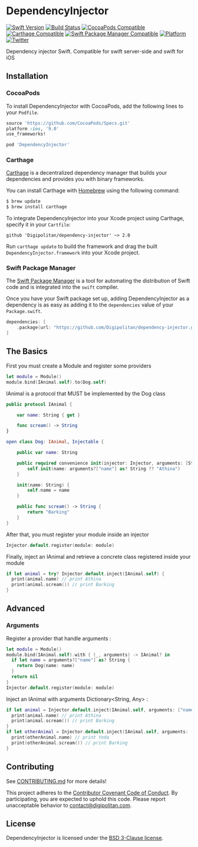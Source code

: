 DependencyInjector
=================================

[![Swift Version](https://img.shields.io/badge/swift-4.2-orange.svg?style=flat)](https://developer.apple.com/swift/)
[![Build Status](https://travis-ci.org/Digipolitan/dependency-injector.svg?branch=master)](https://travis-ci.org/Digipolitan/dependency-injector)
[![CocoaPods Compatible](https://img.shields.io/cocoapods/v/DependencyInjector.svg)](https://img.shields.io/cocoapods/v/DependencyInjector.svg)
[![Carthage Compatible](https://img.shields.io/badge/carthage-compatible-brightgreen.svg?style=flat)](https://github.com/Carthage/Carthage)
[![Swift Package Manager Compatible](https://img.shields.io/badge/swift%20package%20manager-compatible-brightgreen.svg?style=flat)](https://swift.org/package-manager/)
[![Platform](https://img.shields.io/cocoapods/p/DependencyInjector.svg?style=flat)](http://cocoadocs.org/docsets/DependencyInjector)
[![Twitter](https://img.shields.io/badge/twitter-@Digipolitan-blue.svg?style=flat)](http://twitter.com/Digipolitan)

Dependency injector Swift. Compatible for swift server-side and swift for iOS

## Installation

### CocoaPods

To install DependencyInjector with CocoaPods, add the following lines to your `Podfile`.

```ruby
source 'https://github.com/CocoaPods/Specs.git'
platform :ios, '9.0'
use_frameworks!

pod 'DependencyInjector'
```

### Carthage

[Carthage](https://github.com/Carthage/Carthage) is a decentralized dependency manager that builds your dependencies and provides you with binary frameworks.

You can install Carthage with [Homebrew](http://brew.sh/) using the following command:

```bash
$ brew update
$ brew install carthage
```

To integrate DependencyInjector into your Xcode project using Carthage, specify it in your `Cartfile`:

```
github 'Digipolitan/dependency-injector' ~> 2.0
```

Run `carthage update` to build the framework and drag the built `DependencyInjector.framework` into your Xcode project.

### Swift Package Manager

The [Swift Package Manager](https://swift.org/package-manager/) is a tool for automating the distribution of Swift code and is integrated into the `swift` compiler.

Once you have your Swift package set up, adding DependencyInjector as a dependency is as easy as adding it to the `dependencies` value of your `Package.swift`.

```swift
dependencies: [
    .package(url: "https://github.com/Digipolitan/dependency-injector.git", from: "2.0.0")
]
```

## The Basics

First you must create a Module and register some providers

```swift
let module = Module()
module.bind(IAnimal.self).to(Dog.self)
```

IAnimal is a protocol that MUST be implemented by the Dog class

```swift
public protocol IAnimal {

    var name: String { get }

    func scream() -> String
}

open class Dog: IAnimal, Injectable {

    public var name: String

    public required convenience init(injector: Injector, arguments: [String : Any]?) throws {
        self.init(name: arguments?["name"] as? String ?? "Athina")
    }

    init(name: String) {
        self.name = name
    }

    public func scream() -> String {
        return "Barking"
    }
}
```

After that, you must register your module inside an injector

```swift
Injector.default.register(module: module)
```

Finally, inject an IAnimal and retrieve a concrete class registered inside your module

```swift
if let animal = try? Injector.default.inject(IAnimal.self) {
  print(animal.name) // print Athina
  print(animal.scream()) // print Barking
}
```

## Advanced

### Arguments

Register a provider that handle arguments :

```swift
let module = Module()
module.bind(IAnimal.self).with { (_, arguments) -> IAnimal? in
  if let name = arguments?["name"] as? String {
    return Dog(name: name)
  }
  return nil
}
Injector.default.register(module: module)
```

Inject an IAnimal with arguments Dictionary<String, Any> :

```swift
if let animal = Injector.default.inject(IAnimal.self, arguments: ["name": "Athina"]) {
  print(animal.name) // print Athina
  print(animal.scream()) // print Barking
}
if let otherAnimal = Injector.default.inject(IAnimal.self, arguments: ["name": "Yoda"]) {
  print(otherAnimal.name) // print Yoda
  print(otherAnimal.scream()) // print Barking
}
```

## Contributing

See [CONTRIBUTING.md](CONTRIBUTING.md) for more details!

This project adheres to the [Contributor Covenant Code of Conduct](CODE_OF_CONDUCT.md).
By participating, you are expected to uphold this code. Please report
unacceptable behavior to [contact@digipolitan.com](mailto:contact@digipolitan.com).

## License

DependencyInjector is licensed under the [BSD 3-Clause license](LICENSE).
